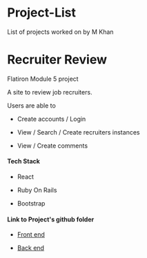 # Project-List
List of projects worked on by M Khan

# Recruiter Review
Flatiron Module 5 project

A site to review job recruiters. 

Users are able to 
  * Create accounts / Login 
  
  * View / Search / Create recruiters instances

  * View / Create comments

#### Tech Stack
  * React
  
  * Ruby On Rails
  
  * Bootstrap
  
#### Link to Project's github folder

  * [Front end](https://github.com/vsparrow/RecruiterReviewFrontend)

  * [Back end](https://github.com/vsparrow/RecruiterReviewBackend)
